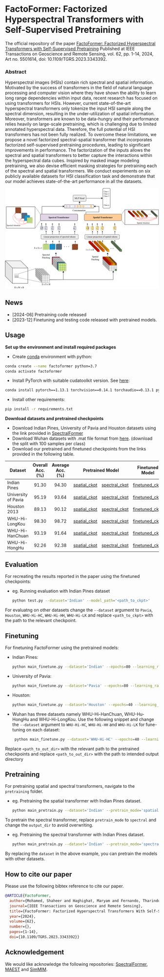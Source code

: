# FactoFormer: Factorized Hyperspectral Transformers with Self-Supervised Pretraining

The official repository of the paper [FactoFormer: Factorized Hyperspectral Transformers with Self-Supervised Pretraining](https://ieeexplore.ieee.org/document/10360846) Published at IEEE Transactions on Geoscience and Remote Sensing, vol. 62, pp. 1-14, 2024, Art no. 5501614, doi: 10.1109/TGRS.2023.3343392.

[//]: # (We introduce a novel factorized transformer architecture called _FactoFormer_ with self-supervised pretraining for hyperspectral data. This network architecture enables factorized self-attention and factorized self-supervised pretraining focusing on learning salient representations in both spectral and spatial dimensions.)

### Abstract
Hyperspectral images (HSIs) contain rich spectral and spatial information. Motivated by the success of transformers in the field of natural language processing and computer vision where they have shown the ability to learn long range dependencies within input data, recent research has focused on using transformers for HSIs. However, current state-of-the-art hyperspectral transformers only tokenize the input HSI sample along the spectral dimension, resulting in the under-utilization of spatial information. Moreover, transformers are known to be data-hungry and their performance relies heavily on large-scale pretraining, which is challenging due to limited annotated hyperspectral data. Therefore, the full potential of HSI transformers has not been fully realized. To overcome these limitations, we propose a novel factorized spectral-spatial transformer that incorporates factorized self-supervised pretraining procedures, leading to significant improvements in performance. The factorization of the inputs allows the spectral and spatial transformers to better capture the interactions within the hyperspectral data cubes. Inspired by masked image modeling pretraining, we also devise efficient masking strategies for pretraining each of the spectral and spatial transformers. We conduct experiments on six publicly available datasets for HSI classification task and demonstrate that our model achieves state-of-the-art performance in all the datasets.

![alt text](docs/FactoFormer.png)

## News
- [2024-06] Pretraining code released
- [2023-12] Finetuning and testing code released with pretrained models.

Usage
---------------------
<b>Set up the environment and install required packages</b>
  
  - Create [conda](https://docs.conda.io/en/latest/) environment with python:
  ```bash
  conda create --name factoformer python=3.7
  conda activate factoformer
  ```
  - Install PyTorch with suitable cudatoolkit version. See [here](https://pytorch.org/):
  ```bash
  conda install pytorch==1.13.1 torchvision==0.14.1 torchaudio==0.13.1 pytorch-cuda=11.6 -c pytorch -c nvidia
  ```
  -  Install other requirements:
  ```bash
  pip install -r requirements.txt
  ```

<b>Download datasets and pretrained checkpoints</b>

- Download Indian Pines, University of Pavia and Houston datasets using the link provided in [SpectralFormer](https://github.com/danfenghong/IEEE_TGRS_SpectralFormer)
- Download Wuhan datasets with .mat file format from [here](http://rsidea.whu.edu.cn/resource_WHUHi_sharing.htm). (download the split with 100 samples per class)
- Download our pretrained and finetuned checkpoints from the links provided in the following table.

<table>
<thead>
  <tr>
    <th>Dataset</th>
    <th>Overall Acc. (%)</th>
    <th>Average Acc. (%)</th>
    <th colspan="2">Pretrained Model</th>
    <th colspan="2">Finetuned Model</th>
  </tr>
</thead>
<tbody>
  <tr>
    <td>Indian Pines</td>
    <td style="text-align: center;">91.30</td>
    <td style="text-align: center;">94.30</td>
    <td><a href="https://www.dropbox.com/scl/fi/a05dx1nbz6e8ohgpmsdmc/pretrained_spatial.pth?rlkey=k2buvu9h4lscnjhv334x1jv6z&dl=0">spatial_ckpt</a></td>
    <td><a href="https://www.dropbox.com/scl/fi/adpm9qm12bqdye5mlkp1h/pretrained_spectral.pth?rlkey=utctcrssg1kra05594szfcrox&dl=0">spectral_ckpt</a></td>
    <td><a href="https://www.dropbox.com/scl/fi/2n5e0rc8cka4xclny6fjk/IndianPines_ft.pt?rlkey=lzqx943hh52twxvihmlgnviji&dl=0">finetuned_ckpt</a></td>
    
  </tr>
  <tr>
    <td>University of Pavia</td>
    <td style="text-align: center;">95.19</td>
    <td style="text-align: center;">93.64</td>
    <td><a href="https://www.dropbox.com/scl/fi/pan3q5zfwd2wtptxlic21/pretrained_spatial.pth?rlkey=0hvcibc4qtjqu8a890rxrwr1n&dl=0">spatial_ckpt</a></td>
    <td><a href="https://www.dropbox.com/scl/fi/cuskvw6le49vkcvkqoela/pretrained_spectral.pth?rlkey=4ydhn09qydt8yj286numj6e25&dl=0">spectral_ckpt</a></td>
    <td><a href="https://www.dropbox.com/scl/fi/44zv1tsyi76slnp28yxjj/Pavia_ft.pt?rlkey=vdfnxe0dk8b5yp0wkhd2tt86j&dl=0">finetuned_ckpt</a></td>
  </tr>
  <tr>
    <td>Houston 2013</td>
    <td style="text-align: center;">89.13</td>
    <td style="text-align: center;">90.12</td>
    <td><a href="https://www.dropbox.com/scl/fi/dbh7esbf042e56x2xnw59/pretrained_spatial.pth?rlkey=61kw6c4203rycuq409mftb76o&dl=0">spatial_ckpt</a></td>
    <td><a href="https://www.dropbox.com/scl/fi/kzzd5lrwlehvgnjlip326/pretrained_spectral.pth?rlkey=uqmeyuaxlj6dkmwdo4r8z4n89&dl=0">spectral_ckpt</a></td>
    <td><a href="https://www.dropbox.com/scl/fi/ezeodymn9ox1pmsmowkyv/Houston_ft.pt?rlkey=h8d8nwy0uap5ozi4omlc18llm&dl=0">finetuned_ckpt</a></td>
  </tr>
   <tr>
    <td>WHU-Hi-LongKou</td>
    <td style="text-align: center;">98.30</td>
    <td style="text-align: center;">98.72</td>
    <td><a href="https://www.dropbox.com/scl/fi/go3gd0e7xmumg7fmfn1k2/pretrained_spatial.pth?rlkey=jyuyxa4m9at0lm3n2c3rl8ccd&dl=0">spatial_ckpt</a></td>
    <td><a href="https://www.dropbox.com/scl/fi/u6gsf8vonxm7jccf41nvn/pretrained_spectral.pth?rlkey=68f2afmnfwe3xwhvb8qgwkree&dl=0">spectral_ckpt</a></td>
    <td><a href="https://www.dropbox.com/scl/fi/iau0iyfgj3t6wiw1t47o0/WHU-Hi-LK_ft.pt?rlkey=527sgoy2ycjxd7ubl6e3drkzt&dl=0">finetuned_ckpt</a></td>
  </tr>
  <tr>
    <td>WHU-Hi-HanChuan</td>
    <td style="text-align: center;">93.19</td>
    <td style="text-align: center;">91.64</td>
    <td><a href="https://www.dropbox.com/scl/fi/9ome9i0kcb4zj861sqbh5/pretrained_spatial.pth?rlkey=sz492a44a81gjtffxzy817l3f&dl=0">spatial_ckpt</a></td>
    <td><a href="https://www.dropbox.com/scl/fi/yslzx0aeb70dpmtd5663c/pretrained_spectral.pth?rlkey=9y7skxa65zkmrlbpit9iobw2e&dl=0">spectral_ckpt</a></td>
    <td><a href="https://www.dropbox.com/scl/fi/f9wswfrh9jogov8zyc46v/WHU-Hi-HC_ft.pt?rlkey=jfvfy2lrpkjc0pfllcwm7603h&dl=0">finetuned_ckpt</a></td>
  </tr>
  <tr>
    <td>WHU-Hi-HongHu</td>
    <td style="text-align: center;">92.26</td>
    <td style="text-align: center;">92.38</td>
    <td><a href="https://www.dropbox.com/scl/fi/6ipjbnb2i85foro3cp42r/pretrained_spatial.pth?rlkey=57t0v5ti5cvchn7ge1yeoxt1g&dl=0">spatial_ckpt</a></td>
    <td><a href="https://www.dropbox.com/scl/fi/sniql4ml73mdu1u0c70jo/pretrained_spectral.pth?rlkey=w2b641ymzugxfj6g7lh4l9jqv&dl=0">spectral_ckpt</a></td>
    <td><a href="https://www.dropbox.com/scl/fi/c0bevcc3flcyj1zf2kpw8/WHU-Hi-HH_ft.pt?rlkey=a3ix8vlkgpxubzini0ewqx6ss&dl=0">finetuned_ckpt</a></td>
  </tr>
 
    
</tbody>
</table>

Evaluation
---------------------
For recreating the results reported in the paper using the finetuned checkpoints:
- eg. Running evaluation with Indian Pines dataset
  ```bash
  python test.py --dataset='Indian' --model_path='<path_to_ckpt>'
  ```
For evaluatng on other datasets change the `--dataset` argument to `Pavia`, `Houston`, `WHU-Hi-HC`, `WHU-Hi-HH`, `WHU-Hi-LK` and replace `<path_to_ckpt>` with the path to the relevant checkpoint. 


Finetuning
---------------------
For finetuning FactoFormer using the pretrained models:
- Indian Pines:
    ```bash
    python main_finetune.py --dataset='Indian' --epochs=80 --learning_rate=3e-4 --pretrained_spectral='<path_to_ckpt>' --pretrained_spatial='<path_to_ckpt>' --output_dir='<path_to_out_dir>'
    ```
 - University of Pavia:
      ```bash
      python main_finetune.py --dataset='Pavia' --epochs=80 --learning_rate=1e-3 --pretrained_spectral='<path_to_ckpt>' --pretrained_spatial='<path_to_ckpt>' --output_dir='<path_to_out_dir>'
      ```
 - Houston:
      ```bash
      python main_finetune.py --dataset='Houston' --epochs=40 --learning_rate=2e-3 --pretrained_spectral='<path_to_ckpt>' --pretrained_spatial='<path_to_ckpt>' --output_dir='<path_to_out_dir>'
      ```
- Wuhan has three datasets namely WHU-Hi-HanChuan, WHU-Hu-HongHu and WHU-Hi-LongKou. Use the following snippet and change the `--dataset` argument to `WHU-Hi-HC`, `WHU-Hi-HH` and `WHU-Hi-LK` for fune-tuning on each dataset:
     ```bash
      python main_finetune.py --dataset='WHU-Hi-HC' --epochs=40 --learning_rate=1e-3 --pretrained_spectral='<path_to_ckpt>' --pretrained_spatial='<path_to_ckpt>' --output_dir='<path_to_out_dir>'
    ```

Replace `<path_to_out_dir>` with the relevant path to the pretrained checkpoints and replace `<path_to_out_dir>` with the path to intended output directory

Pretraining
---------------------
For pretraining spatial and spectral transformers, navigate to the `pretraining` folder.
- eg. Pretraining the spatial transformer with Indian Pines dataset.
  ```bash
  python main_pretrain.py --dataset='Indian' --pretrain_mode='spatial'  --output_dir='<path_to_save_spatial_model>
  ```
To pretrain the spectral transformer, replace `pretrain_mode` to `spectral` and change the `output_dir` to avoid overwriting.
- eg. Pretraining the spectral transformer with Indian Pines dataset.
    ```bash
    python main_pretrain.py --dataset='Indian' --pretrain_mode='spectral'  --output_dir='<path_to_save_spectral_model>
  ```
By replacing the `dataset` in the above example, you can pretrain the models with other datasets.

## How to cite our paper
Please use the following bibtex reference to cite our paper.
```bibtex
@ARTICLE{FactoFormer,
  author={Mohamed, Shaheer and Haghighat, Maryam and Fernando, Tharindu and Sridharan, Sridha and Fookes, Clinton and Moghadam, Peyman},
  journal={IEEE Transactions on Geoscience and Remote Sensing}, 
  title={FactoFormer: Factorized Hyperspectral Transformers With Self-Supervised Pretraining}, 
  year={2024},
  volume={62},
  number={},
  pages={1-14},
  doi={10.1109/TGRS.2023.3343392}}

```

## Acknowledgement
We would like acknowledge the following repositories: [SpectralFormer](https://github.com/danfenghong/IEEE_TGRS_SpectralFormer), [MAEST](https://github.com/ibanezfd/MAEST/tree/main) and [SimMIM](https://github.com/microsoft/SimMIM).

